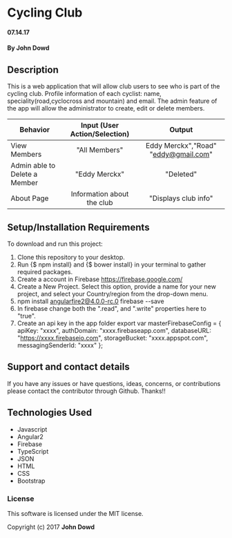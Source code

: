 # Cycling Club

#### 07.14.17

#### **By John Dowd**

## Description

This is a web application that will allow club users to see who is part of the cycling club.  Profile information of each cyclist: name, speciality(road,cyclocross and mountain) and email.  The admin feature of the app will allow the administrator to create, edit or delete members.

|Behavior| Input (User Action/Selection) |Output|
|---|:---:|:---:|
|View Members |"All Members"| Eddy Merckx","Road" "eddy@gmail.com"|
|Admin able to Delete a  Member  | "Eddy Merckx"| "Deleted" |
|About Page  | Information about the club| "Displays club info" |

## Setup/Installation Requirements

To download and run this project:
1. Clone this repository to your desktop.
2. Run {$ npm install} and {$ bower install} in your terminal to gather required packages.
3. Create a account in Firebase https://firebase.google.com/
4.  Create a New Project. Select this option, provide a name for your new project, and select your Country/region    from the drop-down menu.
5.  npm install angularfire2@4.0.0-rc.0 firebase --save
6.  In firebase change both the ".read", and ".write" properties here to "true".
7. Create an api key in the app folder export var masterFirebaseConfig = {
    apiKey: "xxxx",
    authDomain: "xxxx.firebaseapp.com",
    databaseURL: "https://xxxx.firebaseio.com",
    storageBucket: "xxxx.appspot.com",
    messagingSenderId: "xxxx"
  };


## Support and contact details

If you have any issues or have questions, ideas, concerns, or contributions please contact the contributor through Github.  Thanks!!

## Technologies Used

* Javascript
* Angular2
* Firebase
* TypeScript
* JSON
* HTML
* CSS
* Bootstrap

### License
This software is licensed under the MIT license.

Copyright (c) 2017 **John Dowd**
